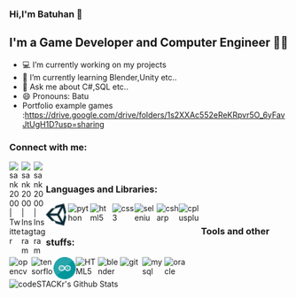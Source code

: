 ### Hi,I'm Batuhan 👋

## I'm a Game Developer and Computer Engineer 👨‍💻



- 💻 I’m currently working on my projects
- 🌱 I’m currently learning Blender,Unity etc..
- 💬 Ask me about C#,SQL etc..
- 😄 Pronouns: Batu
- Portfolio example games :https://drive.google.com/drive/folders/1s2XXAc552eReKRpvr5O_6yFavJtUgH1D?usp=sharing

### Connect with me:

[<img align="left" alt="sank2000 | Twitter" width="22px" src="https://cdn.jsdelivr.net/npm/simple-icons@v3/icons/twitter.svg" />][twitter]
[<img align="left" alt="sank2000 | Instagram" width="22px" src="https://cdn.jsdelivr.net/npm/simple-icons@v3/icons/instagram.svg" />][instagram]
[<img align="left" alt="sank2000 | Instagram" width="22px" src="https://cdn.jsdelivr.net/npm/simple-icons@3.6.1/icons/linkedin.svg" />][Linkedln]

<br />

### Languages and Libraries:


<img align="left" alt="HTML5"  src="https://raw.githubusercontent.com/Proinfinto/Tech-stuffs/master/PNG/unity.png" width="40" height="40" />
<img align="left" src="https://devicons.github.io/devicon/devicon.git/icons/python/python-original.svg" alt="python" width="40" height="40"/>
<img align="left" src="https://devicons.github.io/devicon/devicon.git/icons/html5/html5-original-wordmark.svg" alt="html5" width="40" height="40"/> 
<img align="left" src="https://devicons.github.io/devicon/devicon.git/icons/css3/css3-original-wordmark.svg" alt="css3" width="40" height="40"/> 
<img align="left" src="https://devicons.github.io/devicon/devicon.git/icons/selenium/selenium-original.svg" alt="selenium" width="40" height="40"/> 
<img align="left" src="https://cdn.jsdelivr.net/gh/devicons/devico.gitn/icons/csharp/csharp-original.svg" alt="csharp" width="40" height="40"/> 
<img align="left" src="https://devicons.github.io/devicon/devicon.git/icons/cplusplus/cplusplus-original.svg" alt="cplusplus" width="40" height="40"/>


<br />

### Tools and other stuffs:
<img align="left" src="https://www.vectorlogo.zone/logos/opencv/opencv-icon.svg" alt="opencv" width="40" height="40"/>
<img  align="left" src="https://www.vectorlogo.zone/logos/tensorflow/tensorflow-icon.svg" alt="tensorflow" width="40" height="40"/
<img align="left" src="https://devicons.github.io/devicon/devicon.git/icons/android/android-original-wordmark.svg" alt="android" width="40" height="40"/>
<img align="left" alt="HTML5" src="https://raw.githubusercontent.com/Proinfinto/Tech-stuffs/master/PNG/Ardunio.png" width="40" height="40" />
<img align="left" alt="HTML5" src="https://raw.githubusercontent.com/sank2000/Tech-stuffs/master/PNG/visualstudiocode.png" width="40" height="40"/>
<img align="left" src="https://download.blender.org/branding/community/blender_community_badge_white.svg" alt="blender" width="40" height="40"/> 
<img align="left" src="https://www.vectorlogo.zone/logos/git-scm/git-scm-icon.svg" alt="git" width="40" height="40"/> 
<img align="left" src="https://devicons.github.io/devicon/devicon.git/icons/mysql/mysql-original-wordmark.svg" alt="mysql" width="40" height="40"/> 
<img align="left" src="https://devicons.github.io/devicon/devicon.git/icons/oracle/oracle-original.svg" alt="oracle" width="40" height="40"/> 



<br />

<img align="left" alt="codeSTACKr's Github Stats" src="https://github-readme-stats.codestackr.vercel.app/api?username=batuxyilmaz&show_icons=true&hide_border=true" />


[twitter]: https://twitter.com/batuuu_Y
[instagram]: https://www.instagram.com/batuxyilmaz/
[Linkedln]: https://www.linkedin.com/in/batuyilmazz/

